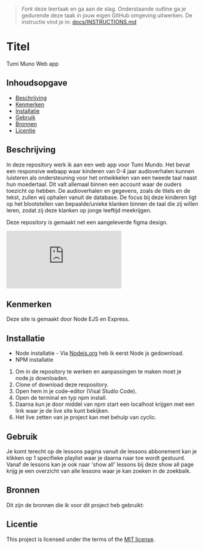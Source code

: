 > _Fork_ deze leertaak en ga aan de slag. Onderstaande outline ga je gedurende deze taak in jouw eigen GitHub omgeving uitwerken. De instructie vind je in: [docs/INSTRUCTIONS.md](docs/INSTRUCTIONS.md)

# Titel
Tumi Muno Web app

## Inhoudsopgave

  * [Beschrijving](#beschrijving)
  * [Kenmerken](#kenmerken)
  * [Installatie](#installatie)
  * [Gebruik](#gebruik)
  * [Bronnen](#bronnen)
  * [Licentie](#licentie)

## Beschrijving
In deze repository werk ik aan een web app voor Tumi Mundo. 
Het bevat een responsive webapp waar kinderen van 0-4 jaar audioverhalen kunnen luisteren als ondersteuning voor het ontwikkelen van een tweede taal naast hun moedertaal.
Dit valt allemaal binnen een account waar de ouders toezicht op hebben. De audioverhalen en gegevens, zoals de titels en de tekst, zullen wij ophalen vanuit de database.
De focus bij deze kinderen ligt op het blootstellen van bepaalde/unieke klanken binnen de taal die zij willen leren, zodat zij deze klanken op jonge leeftijd meekrijgen.

Deze repository is gemaakt net een aangeleverde figma design.

![mobile.pdf](https://github.com/latoyaln/tumi-mundo-server-side-website/files/14602185/mobile.pdf)


## Kenmerken
Deze site is gemaakt door Node EJS en Express.

## Installatie
* Node installatie - Via [Nodejs.org](https://nodejs.org/en/download/) heb ik eerst Node js gedownload.
* NPM installatie

1. Om in de repository te werken en aanpassingen te maken moet je node.js downloaden.
2. Clone of download deze respository.
3. Open hem in je code-editor (Visal Studio Code).
4. Open de terminal en typ npm install.
5. Daarna kun je door middel van npm start een localhost krijgen met een link waar je de live site kunt bekijken.
6. Het live zetten van je project kan met behulp van cyclic.

## Gebruik
Je komt terecht op de lessons pagina vanuit de lessons abbonement kan je klikken op 1 specifieke playlist waar je daarna naar toe wordt gestuurd. Vanaf de lessons kan je ook naar 'show all' lessons bij deze show all page krijg je een overzicht van alle lessons waar je kan zoeken in de zoekbalk.

## Bronnen
Dit zijn de bronnen die ik voor dit project heb gebruikt:
  
## Licentie

This project is licensed under the terms of the [MIT license](./LICENSE).
